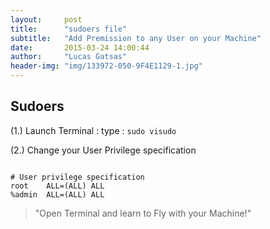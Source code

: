 ```yaml
---
layout:     post
title:      "sudoers file"
subtitle:   "Add Premission to any User on your Machine"
date:       2015-03-24 14:00:44
author:     "Lucas Gatsas"
header-img: "img/133972-050-9F4E1129-1.jpg"
---
```

<h2 class="section-heading"><strong>Sudoers</strong> </h2>



(1.) Launch Terminal : type : <code>sudo visudo</code>


(2.) Change your User Privilege specification


<code>
# User privilege specification
root	ALL=(ALL) ALL
%admin	ALL=(ALL) ALL
</code>





<blockquote>
	"Open Terminal and learn to Fly with your Machine!"
</blockquote>